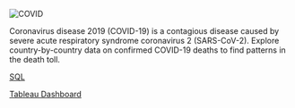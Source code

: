 ![COVID](https://imgur.com/JQSJ9s0)

Coronavirus disease 2019 (COVID-19) is a contagious disease caused by severe acute respiratory syndrome coronavirus 2 (SARS-CoV-2). Explore country-by-country data on confirmed COVID-19 deaths to find patterns in the death toll.


[SQL](https://github.com/mirahari/covid/blob/main/covid.sql)

[Tableau Dashboard](https://public.tableau.com/app/profile/amirah1007/viz/COVID-19Dashboard_16328422918930/Dashboard1)


